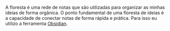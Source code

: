 ---
---

A floresta é uma rede de notas que são utilizadas para organizar as minhas ideias de forma orgânica. O ponto fundamental de uma floresta de ideias é a capacidade de conectar notas de forma rápida e prática. Para isso eu utilizo a ferramenta [Obsidian](https://obsidian.md/).